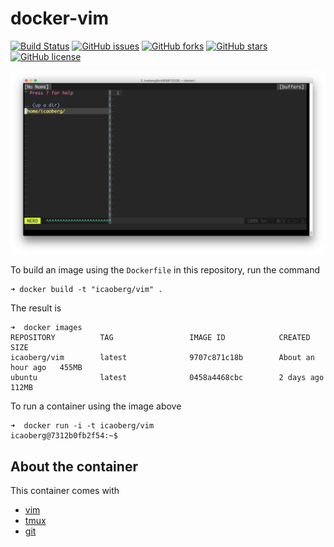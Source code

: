 # docker-vim

[![Build Status](https://travis-ci.org/icaoberg/docker-vim.svg?branch=master)](https://travis-ci.org/icaoberg/docker-vim)
[![GitHub issues](https://img.shields.io/github/issues/icaoberg/docker-vim.svg)](https://github.com/icaoberg/docker-vim/issues)
[![GitHub forks](https://img.shields.io/github/forks/icaoberg/docker-vim.svg)](https://github.com/icaoberg/docker-vim/network)
[![GitHub stars](https://img.shields.io/github/stars/icaoberg/docker-vim.svg)](https://github.com/icaoberg/docker-vim/stargazers)
[![GitHub license](https://img.shields.io/badge/license-GPLv3-blue.svg)](https://www.gnu.org/licenses/quick-guide-gplv3.en.html)

![vim as IDE](./images/screenshot.png)

To build an image using the `Dockerfile` in this repository, run the command

```
➜ docker build -t "icaoberg/vim" .
```

The result is

```
➜  docker images
REPOSITORY          TAG                 IMAGE ID            CREATED             SIZE
icaoberg/vim        latest              9707c871c18b        About an hour ago   455MB
ubuntu              latest              0458a4468cbc        2 days ago          112MB
```

To run a container using the image above

```
➜  docker run -i -t icaoberg/vim
icaoberg@7312b0fb2f54:~$
```

## About the container

This container comes with 

* [vim](https://www.vim.org/)
* [tmux](https://github.com/tmux/tmux)
* [git](https://git-scm.com/)
